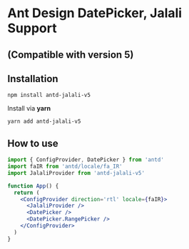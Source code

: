 # Ant Design DatePicker, Jalali Support

## (Compatible with version 5)

## Installation

```shell
npm install antd-jalali-v5
```

Install via **yarn**

```shell
yarn add antd-jalali-v5
```

## How to use

```jsx
import { ConfigProvider, DatePicker } from 'antd'
import faIR from 'antd/locale/fa_IR'
import JalaliProvider from 'antd-jalali-v5'

function App() {
  return (
    <ConfigProvider direction='rtl' locale={faIR}>
      <JalaliProvider />
      <DatePicker />
      <DatePicker.RangePicker />
    </ConfigProvider>
  )
}
```
